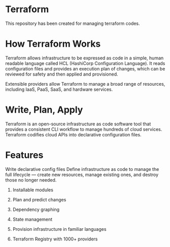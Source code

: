 # Terraform
This repository has been created for managing terraform codes.
# How Terraform Works
Terraform allows infrastructure to be expressed as code in a simple, human readable language called HCL (HashiCorp Configuration Language). It reads configuration files and provides an execution plan of changes, which can be reviewed for safety and then applied and provisioned.

Extensible providers allow Terraform to manage a broad range of resources, including IaaS, PaaS, SaaS, and hardware services.
# Write, Plan, Apply
Terraform is an open-source infrastructure as code software tool that provides a consistent CLI workflow to manage hundreds of cloud services. Terraform codifies cloud APIs into declarative configuration files.

# Features
Write declarative config files
Define infrastructure as code to manage the full lifecycle — create new resources, manage existing ones, and destroy those no longer needed.

1. Installable modules

2. Plan and predict changes

3. Dependency graphing

4. State management

5. Provision infrastructure in familiar languages

6. Terraform Registry with 1000+ providers
